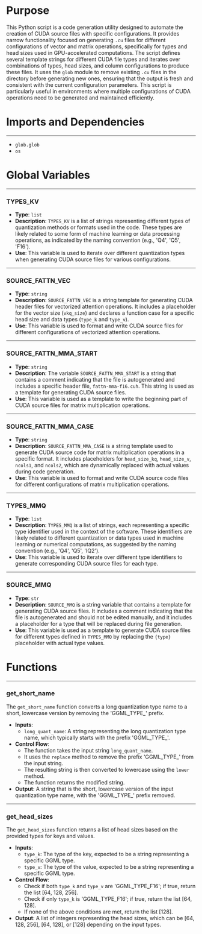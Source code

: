 # Purpose
This Python script is a code generation utility designed to automate the creation of CUDA source files with specific configurations. It provides narrow functionality focused on generating `.cu` files for different configurations of vector and matrix operations, specifically for types and head sizes used in GPU-accelerated computations. The script defines several template strings for different CUDA file types and iterates over combinations of types, head sizes, and column configurations to produce these files. It uses the `glob` module to remove existing `.cu` files in the directory before generating new ones, ensuring that the output is fresh and consistent with the current configuration parameters. This script is particularly useful in environments where multiple configurations of CUDA operations need to be generated and maintained efficiently.
# Imports and Dependencies

---
- `glob.glob`
- `os`


# Global Variables

---
### TYPES\_KV
- **Type**: `list`
- **Description**: `TYPES_KV` is a list of strings representing different types of quantization methods or formats used in the code. These types are likely related to some form of machine learning or data processing operations, as indicated by the naming convention (e.g., 'Q4', 'Q5', 'F16').
- **Use**: This variable is used to iterate over different quantization types when generating CUDA source files for various configurations.


---
### SOURCE\_FATTN\_VEC
- **Type**: `string`
- **Description**: `SOURCE_FATTN_VEC` is a string template for generating CUDA header files for vectorized attention operations. It includes a placeholder for the vector size (`vkq_size`) and declares a function case for a specific head size and data types (`type_k` and `type_v`).
- **Use**: This variable is used to format and write CUDA source files for different configurations of vectorized attention operations.


---
### SOURCE\_FATTN\_MMA\_START
- **Type**: `string`
- **Description**: The variable `SOURCE_FATTN_MMA_START` is a string that contains a comment indicating that the file is autogenerated and includes a specific header file, `fattn-mma-f16.cuh`. This string is used as a template for generating CUDA source files.
- **Use**: This variable is used as a template to write the beginning part of CUDA source files for matrix multiplication operations.


---
### SOURCE\_FATTN\_MMA\_CASE
- **Type**: `string`
- **Description**: `SOURCE_FATTN_MMA_CASE` is a string template used to generate CUDA source code for matrix multiplication operations in a specific format. It includes placeholders for `head_size_kq`, `head_size_v`, `ncols1`, and `ncols2`, which are dynamically replaced with actual values during code generation.
- **Use**: This variable is used to format and write CUDA source code files for different configurations of matrix multiplication operations.


---
### TYPES\_MMQ
- **Type**: `list`
- **Description**: `TYPES_MMQ` is a list of strings, each representing a specific type identifier used in the context of the software. These identifiers are likely related to different quantization or data types used in machine learning or numerical computations, as suggested by the naming convention (e.g., 'Q4', 'Q5', 'IQ2').
- **Use**: This variable is used to iterate over different type identifiers to generate corresponding CUDA source files for each type.


---
### SOURCE\_MMQ
- **Type**: `str`
- **Description**: `SOURCE_MMQ` is a string variable that contains a template for generating CUDA source files. It includes a comment indicating that the file is autogenerated and should not be edited manually, and it includes a placeholder for a type that will be replaced during file generation.
- **Use**: This variable is used as a template to generate CUDA source files for different types defined in `TYPES_MMQ` by replacing the `{type}` placeholder with actual type values.


# Functions

---
### get\_short\_name<!-- {{#callable:llama.cpp/ggml/src/ggml-cuda/template-instances/generate_cu_files.get_short_name}} -->
The `get_short_name` function converts a long quantization type name to a short, lowercase version by removing the 'GGML_TYPE_' prefix.
- **Inputs**:
    - `long_quant_name`: A string representing the long quantization type name, which typically starts with the prefix 'GGML_TYPE_'.
- **Control Flow**:
    - The function takes the input string `long_quant_name`.
    - It uses the `replace` method to remove the prefix 'GGML_TYPE_' from the input string.
    - The resulting string is then converted to lowercase using the `lower` method.
    - The function returns the modified string.
- **Output**: A string that is the short, lowercase version of the input quantization type name, with the 'GGML_TYPE_' prefix removed.


---
### get\_head\_sizes<!-- {{#callable:llama.cpp/ggml/src/ggml-cuda/template-instances/generate_cu_files.get_head_sizes}} -->
The `get_head_sizes` function returns a list of head sizes based on the provided types for keys and values.
- **Inputs**:
    - `type_k`: The type of the key, expected to be a string representing a specific GGML type.
    - `type_v`: The type of the value, expected to be a string representing a specific GGML type.
- **Control Flow**:
    - Check if both `type_k` and `type_v` are 'GGML_TYPE_F16'; if true, return the list [64, 128, 256].
    - Check if only `type_k` is 'GGML_TYPE_F16'; if true, return the list [64, 128].
    - If none of the above conditions are met, return the list [128].
- **Output**: A list of integers representing the head sizes, which can be [64, 128, 256], [64, 128], or [128] depending on the input types.


